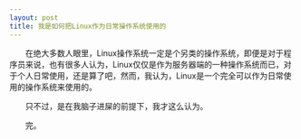 ```yaml
---
layout: post
title: 我是如何把Linux作为日常操作系统使用的
---
```


　　在绝大多数人眼里，Linux操作系统一定是个另类的操作系统，即便是对于程序员来说，也有很多人认为，Linux仅仅是作为服务器端的一种操作系统而已，对于个人日常使用，还是算了吧，然而，我认为，Linux是一个完全可以作为日常使用的操作系统来使用的。

　　只不过，是在我脑子进屎的前提下，我才这么认为。



　　完。